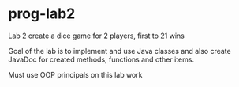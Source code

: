 # prog-lab2

Lab 2 create a dice game for 2 players, first to 21 wins

Goal of the lab is to implement and use Java classes and also create JavaDoc for created methods, functions and other items.

Must use OOP principals on this lab work

